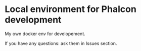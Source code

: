 # Local environment for Phalcon development

My own docker env for developement.

If you have any questions: ask them in Issues section.
